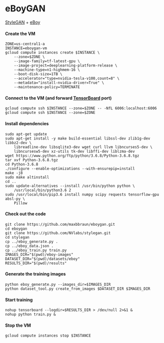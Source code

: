 # eBoyGAN

[StyleGAN](https://github.com/NVlabs/stylegan) + [eBoy](http://hello.eboy.com)

#### Create the VM

```
ZONE=us-central1-a
INSTANCE=eboygan-vm
gcloud compute instances create $INSTANCE \
    --zone=$ZONE \
    --image-family=tf-latest-gpu \
    --image-project=deeplearning-platform-release \
    --machine-type=n1-highmem-16 \
    --boot-disk-size=1TB \
    --accelerator="type=nvidia-tesla-v100,count=8" \
    --metadata="install-nvidia-driver=True" \
    --maintenance-policy=TERMINATE
```

#### Connect to the VM (and forward [TensorBoard](http://localhost:6006) port)

```
gcloud compute ssh $INSTANCE --zone=$ZONE -- -NfL 6006:localhost:6006
gcloud compute ssh $INSTANCE --zone=$ZONE
```

#### Install dependencies

```
sudo apt-get update
sudo apt-get install -y make build-essential libssl-dev zlib1g-dev libbz2-dev \
    libreadline-dev libsqlite3-dev wget curl llvm libncurses5-dev \
    libncursesw5-dev xz-utils tk-dev libffi-dev liblzma-dev
wget https://www.python.org/ftp/python/3.6.8/Python-3.6.8.tgz
tar xvf Python-3.6.8.tgz
cd Python-3.6.8
./configure --enable-optimizations --with-ensurepip=install
make -j8
sudo make altinstall
cd ..
sudo update-alternatives --install /usr/bin/python python \
    /usr/local/bin/python3.6 2
sudo /usr/local/bin/pip3.6 install numpy scipy requests tensorflow-gpu absl-py \
    Pillow
```

#### Check out the code

```
git clone https://github.com/maxbbraun/eboygan.git
cd eboygan
git clone https://github.com/NVlabs/stylegan.git
cd stylegan
cp ../eboy_generate.py .
cp ../eboy_data.json .
cp ../eboy_train.py train.py
IMAGES_DIR="$(pwd)/eboy-images"
DATASET_DIR="$(pwd)/datasets/eboy"
RESULTS_DIR="$(pwd)/results"
```

#### Generate the training images

```
python eboy_generate.py --images_dir=$IMAGES_DIR
python dataset_tool.py create_from_images $DATASET_DIR $IMAGES_DIR
```

#### Start training

```
nohup tensorboard --logdir=$RESULTS_DIR > /dev/null 2>&1 &
nohup python train.py &
```

#### Stop the VM

```
gcloud compute instances stop $INSTANCE
```
